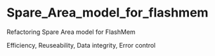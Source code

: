 # Spare_Area_model_for_flashmem
Refactoring Spare Area model for FlashMem

Efficiency, Reuseability, Data integrity, Error control
